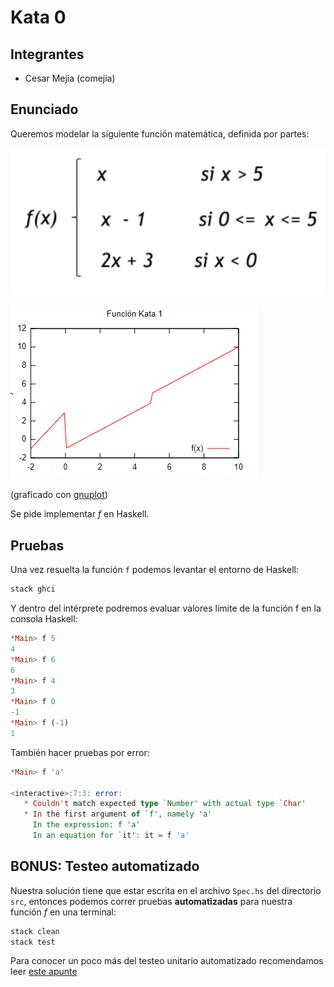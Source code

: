 # Kata 0

## Integrantes

- Cesar Mejia (comejia)

## Enunciado

Queremos modelar la siguiente función matemática, definida por partes:
 
![image](images/definicionFuncion.png)
 
![image](images/graficoFuncion.png)
 
(graficado con [gnuplot](http://www.gnuplot.info/))
 
Se pide implementar _f_ en Haskell.
 
## Pruebas
 
Una vez resuelta la función `f` podemos levantar el entorno de Haskell:
 
```bash
stack ghci
```
 
Y dentro del intérprete podremos evaluar valores límite de la función f en la consola Haskell:
 
```hs
*Main> f 5
4
*Main> f 6
6
*Main> f 4
3
*Main> f 0
-1
*Main> f (-1)
1
```
 
También hacer pruebas por error:
 
```hs
*Main> f 'a'
 
<interactive>:7:3: error:
   * Couldn't match expected type `Number' with actual type `Char'
   * In the first argument of `f', namely 'a'
     In the expression: f 'a'
     In an equation for `it': it = f 'a'
```
 
## BONUS: Testeo automatizado
 
Nuestra solución tiene que estar escrita en el archivo `Spec.hs` del directorio `src`, entonces podemos correr pruebas **automatizadas** para nuestra función _f_ en una terminal:
 
```bash
stack clean
stack test
```
 
Para conocer un poco más del testeo unitario automatizado recomendamos leer [este apunte](https://docs.google.com/document/d/17EPSZSw7oY_Rv2VjEX2kMZDFklMOcDVVxyve9HSG0mE/edit#)

